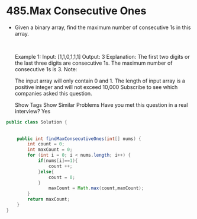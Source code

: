 # 485.Max Consecutive Ones



- Given a binary array, find the maximum number of consecutive 1s in this array.

  ​

  Example 1:
  Input: [1,1,0,1,1,1]
  Output: 3
  Explanation: The first two digits or the last three digits are consecutive 1s.
      The maximum number of consecutive 1s is 3.
  Note:

  The input array will only contain 0 and 1.
  The length of input array is a positive integer and will not exceed 10,000
  Subscribe to see which companies asked this question.

  Show Tags
  Show Similar Problems
  Have you met this question in a real interview? Yes  

```java
public class Solution {
    
   
    public int findMaxConsecutiveOnes(int[] nums) {
        int count = 0;
        int maxCount = 0;
        for (int i = 0; i < nums.length; i++) {
            if(nums[i]==1){
                count ++;
            }else{
                count = 0;
            }
                maxCount = Math.max(count,maxCount);
        }
        return maxCount;
    }
}
```
